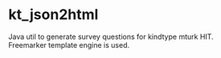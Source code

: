 # kt_json2html
Java util to generate survey questions for kindtype mturk HIT.  
Freemarker template engine is used.
